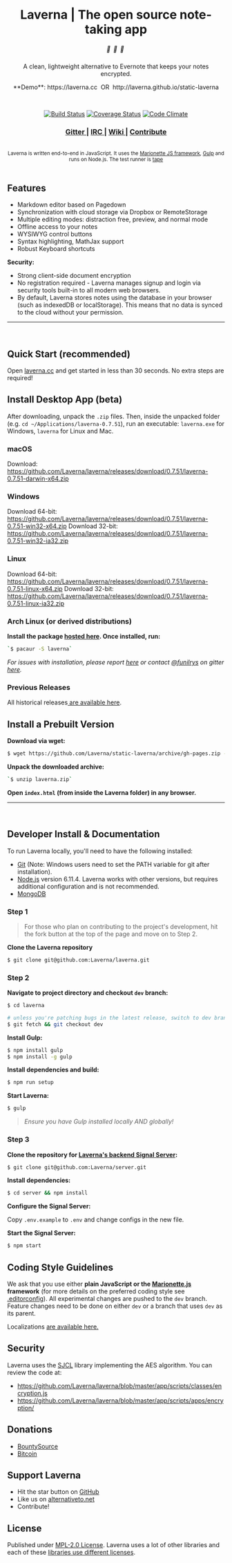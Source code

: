 <div align="center">
  <h1>Laverna | The open source note-taking app</h1>


  <h5>🔖  &nbsp;🔏  &nbsp;📄&nbsp;</h5>
  <p>A clean, lightweight alternative to Evernote that keeps your notes encrypted.</p>
  <p>**Demo**: https://laverna.cc &nbsp;OR&nbsp; http://laverna.github.io/static-laverna</p>
  <br>

  [![Build Status](https://travis-ci.org/Laverna/laverna.svg?branch=dev)](https://travis-ci.org/Laverna/laverna)
  [![Coverage Status](https://coveralls.io/repos/github/Laverna/laverna/badge.svg?branch=dev)](https://coveralls.io/github/Laverna/laverna)
  [![Code Climate](https://codeclimate.com/github/Laverna/laverna/badges/gpa.svg)](https://codeclimate.com/github/Laverna/laverna)
  
  <h3>    
    <a href="https://gitter.im/Laverna/laverna">
      Gitter
    </a>
    <span> | </span>
    <a href="https://webchat.freenode.net/?channels=laverna">
      IRC
    </a>
    <span> | </span>
    <a href="https://github.com/Laverna/laverna/wiki">
      Wiki
    </a>
    <span> | </span>
    <a href="#developer-install--documentation">
      Contribute
    </a>
  </h3>
  


  <br>
 
  <sub>
    Laverna is written end-to-end in JavaScript. It uses the
    <a href="http://marionettejs.com/">Marionette JS framework</a>,
    <a href="http://gulpjs.com/">Gulp</a> and runs on Node.js. The test runner is <a href="https://github.com/substack/tape">tape</a>
  </sub>
  <br>
</div>

<br/>

## Features

* Markdown editor based on Pagedown
* Synchronization with cloud storage via Dropbox or RemoteStorage
* Multiple editing modes: distraction free, preview, and normal mode
* Offline access to your notes
* WYSIWYG control buttons
* Syntax highlighting, MathJax support
* Robust Keyboard shortcuts


**Security:**
* Strong client-side document encryption
* No registration required - Laverna manages signup and login via security tools built-in to all modern web browsers.
* By default, Laverna stores notes using the database in your browser (such as indexedDB or localStorage). This means that no data is synced to the cloud without your permission.

<hr>
<br>

## Quick Start (recommended)

Open [laverna.cc](https://laverna.cc/) and get started in less than 30 seconds. No extra steps are required!



## Install Desktop App (beta)

After downloading, unpack the `.zip` files. Then, inside the unpacked folder (e.g. `cd ~/Applications/laverna-0.7.51`), run an executable: `laverna.exe` for Windows, `laverna` for Linux and Mac.

### macOS

Download: https://github.com/Laverna/laverna/releases/download/0.7.51/laverna-0.7.51-darwin-x64.zip

### Windows

Download 64-bit: https://github.com/Laverna/laverna/releases/download/0.7.51/laverna-0.7.51-win32-x64.zip
Download 32-bit: https://github.com/Laverna/laverna/releases/download/0.7.51/laverna-0.7.51-win32-ia32.zip

### Linux

Download 64-bit: https://github.com/Laverna/laverna/releases/download/0.7.51/laverna-0.7.51-linux-x64.zip
Download 32-bit: https://github.com/Laverna/laverna/releases/download/0.7.51/laverna-0.7.51-linux-ia32.zip

### Arch Linux (or derived distributions)

**Install the package [hosted here](https://aur.archlinux.org/packages/laverna/). Once installed, run:**

```bash
`$ pacaur -S laverna`
```

*For issues with installation, please report [here](https://github.com/funilrys/PKGBUILD/issues/new) or contact [@funilrys](https://github.com/funilrys) on gitter [here](https://gitter.im/funilrys_/PKGBUILD).*

### Previous Releases

All historical releases[ are available here](https://github.com/Laverna/laverna/releases).


## Install a Prebuilt Version

**Download via wget:**

```bash
$ wget https://github.com/Laverna/static-laverna/archive/gh-pages.zip -O laverna.zip
```

**Unpack the downloaded archive:**

```bash
`$ unzip laverna.zip`
```

**Open **`index.html`** (from inside the Laverna folder) in any browser.**

<hr>
<br>

## Developer Install & Documentation

To run Laverna locally, you'll need to have the following installed:

* [Git](https://git-scm.com/book/en/v2) (Note: Windows users need to set the PATH variable for git after installation).
* [Node.js](https://nodejs.org/) version 6.11.4. Laverna works with other versions, but requires additional configuration and is not recommended.
* [MongoDB](https://docs.mongodb.com/manual/installation/)

### Step 1

> For those who plan on contributing to the project's development, hit the fork button at the top of the page and move on to Step 2.


**Clone the Laverna repository**

```bash
$ git clone git@github.com:Laverna/laverna.git
```

### Step 2

**Navigate to project directory and checkout `dev` branch:**

```bash
$ cd laverna

# unless you're patching bugs in the latest release, switch to dev branch:
$ git fetch && git checkout dev
```

**Install Gulp:**

```bash
$ npm install gulp
$ npm install -g gulp
```

**Install dependencies and build:**

```bash
$ npm run setup
```

**Start Laverna:**

```bash
$ gulp
```

> *Ensure you have Gulp installed locally AND globally!*

### Step 3

**Clone the repository for [Laverna's backend Signal Server](https://github.com/Laverna/laverna-server):**

```bash
$ git clone git@github.com:Laverna/server.git
```

**Install dependencies:**

```bash
$ cd server && npm install
```

**Configure the Signal Server:**

Copy `.env.example` to `.env` and change configs in the new file.

**Start the Signal Server:**

```bash
$ npm start
```


## Coding Style Guidelines

We ask that you use either **plain JavaScript or the [Marionette.js](http://marionette.js/) framework** (for more details on the preferred coding style see [.editorconfig](https://github.com/Laverna/laverna/blob/master/.editorconfig)). All experimental changes are pushed to the `dev` branch. Feature changes need to be done on either `dev` or a branch that uses `dev` as its parent.

Localizations [are available here.](https://github.com/Laverna/laverna/blob/dev/CONTRIBUTE.md)

## Security

Laverna uses the [SJCL](http://bitwiseshiftleft.github.io/sjcl/) library implementing the AES algorithm. You can review the code at:

* https://github.com/Laverna/laverna/blob/master/app/scripts/classes/encryption.js
* https://github.com/Laverna/laverna/blob/master/app/scripts/apps/encryption/


## Donations

* [BountySource](https://www.bountysource.com/teams/laverna)
* [Bitcoin](http://blockchain.info/address/1Q68HfLjNvWbLFr3KGK6nfXg7vc3hpDr11)


## Support Laverna

* Hit the star button on [GitHub](https://github.com/Laverna/laverna)
* Like us on [alternativeto.net](http://alternativeto.net/software/laverna/)
* Contribute!


## License

Published under [MPL-2.0 License](https://www.mozilla.org/en-US/MPL/2.0/).
Laverna uses a lot of other libraries and each of these [libraries use different licenses](https://github.com/Laverna/laverna/blob/master/bower.json).

[1]: http://bitwiseshiftleft.github.io/sjcl/
[2]: https://github.com/Laverna/laverna/blob/master/bower.json
[3]: http://blockchain.info/address/1Q68HfLjNvWbLFr3KGK6nfXg7vc3hpDr11
[4]: https://www.gittip.com/Laverna/
[5]: http://alternativeto.net/software/laverna/
[6]: https://github.com/Laverna/laverna
[7]: https://github.com/Laverna/laverna/blob/master/CONTRIBUTE.md
[8]: http://nodejs.org
[9]: https://github.com/Laverna/static-laverna/archive/gh-pages.zip
[10]: https://laverna.cc/index.html
[11]: https://www.mozilla.org/en-US/MPL/2.0/
[12]: https://www.bountysource.com/teams/laverna
[13]: https://github.com/Laverna/laverna/releases
[14]: https://git-scm.com/book/en/v2
[15]: https://github.com/Laverna/laverna/wiki
